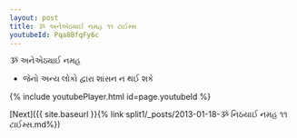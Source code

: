 ```yaml
---
layout: post
title: ૐ અનેએઠ્યાઈ નમહ ૧૧ ટાઈમ્સ
youtubeId: Pqa8BfqFy6c
---
```

 
 
 ૐ અનેએઠ્યાઈ નમહ  
 
 -  જેનો અન્ય લોકો દ્વારા શાસન ન થઈ શકે 
 
  
 
  
 
 
 
 
 
 


{% include youtubePlayer.html id=page.youtubeId %}
 
[Next]({{ site.baseurl }}{% link  split1/_posts/2013-01-18-ૐ નિઠયાઈ નમહ ૧૧ ટાઈમ્સ.md%})
 
